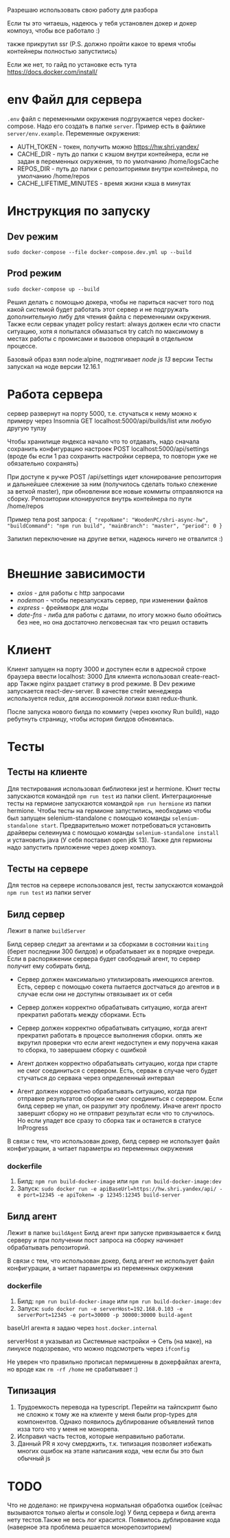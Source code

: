 Разрешаю использовать свою работу для разбора

Если ты это читаешь, надеюсь у тебя установлен докер и докер компоуз, чтобы все работало :)

также прикрутил ssr (P.S. должно пройти какое то время чтобы контейнеры полностью запустились)

Если же нет, то гайд по установке есть тута https://docs.docker.com/install/

# env Файл для сервера
 `.env` файл с переменными окружения подгружается через docker-compose. Надо его создать в папке `server`. Пример есть в файлике `server/env.example`.
Переменные окружения:
- AUTH_TOKEN - токен, получить можно https://hw.shri.yandex/
- CACHE_DIR - путь до папки с кэшом внутри контейнера, если не задан в переменных окружения, то по умолчанию /home/logsCache
- REPOS_DIR - путь до папки с репозиториями внутри контейнера, по умолчанию /home/repos
- CACHE_LIFETIME_MINUTES - время жизни кэша в минутах

# Инструкция по запуску

## Dev режим
`sudo docker-compose --file docker-compose.dev.yml up --build`

## Prod режим
`sudo docker-compose up --build`

Решил делать с помощью докера, чтобы не париться насчет того под какой системой будет работать этот сервер и не подгружать дополнительную либу для чтения файла с переменными окружения. Также если сервак упадет policy restart: always должен если что спасти ситуацию, хотя я попытался обмазаться try catch по максимому в местах работы с промисами и вызовов операций в отдельном процессе.

Базовый образ взял node:alpine, подтягивает *node js 13* версии
Тесты запускал на ноде версии 12.16.1

# Работа сервера
сервер развернут на порту 5000, т.е. стучаться к нему можно к примеру через Insomnia GET localhost:5000/api/builds/list или любую другую тулзу

Чтобы хранилище яндекса начало что то отдавать, надо сначала сохранить конфигурацию настроек POST localhost:5000/api/settings (вроде бы если 1 раз сохранить настройки сервера, то повторн уже не обязательно сохранять)

При доступе к ручке POST /api/settings идет клонирование репозитория и дальнейшее слежение за ним (получилось сделать только слежение за веткой master), при обновлении все новые коммиты отправляются на сборку. Репозитории клонируются внутрь контейнера по пути /home/repos

Пример тела post запроса:
`
{
  "repoName": "WoodenPC/shri-async-hw",
  "buildCommand": "npm run build",
  "mainBranch": "master",
  "period": 0
}
`

Запилил переключение на другие ветки, надеюсь ничего не отвалится :)
 
# Внешние зависимости
- *axios* - для работы с http запросами
- *nodemon* - чтобы перезапускать сервер, при изменении файлов
- *express* - фреймворк для ноды
- *date-fns* - либа для работы с датами, по итогу можно было обойтись без нее, но она достаточно легковесная так что решил оставить

# Клиент
Клиент запущен на порту 3000 и доступен если в адресной строке браузера ввести localhost: 3000
Для клиента использовал create-react-app
Также nginx раздает статику в prod режиме.
В Dev режиме запускается react-dev-server. В качестве стейт менеджера используется redux, для ассинхронной логики взял redux-thunk.

После запуска нового билда по коммиту (через кнопку Run build), надо ребутнуть страницу, чтобы история билдов обновилась.

# Тесты

## Тесты на клиенте

Для тестирования использовал библиотеки jest и hermione.
Юнит тесты запускаются командой `npm run test` из папки client.
Интеграционные тесты на гермионе запускаются командой `npm run hermione` из папки hermione.
Чтобы тесты на гермионе запустились, необходимо чтобы был запущен selenium-standalone с помощью команды `selenium-standalone start`. Предварительно может потребоваться установить драйверы селеинума с помощью команды `selenium-standalone install` и установить java (У себя поставил open jdk 13). Также для гермионы надо запустить приложение через докер компоуз.

## Тесты на сервере

Для тестов на сервере использовался jest, тесты запускаются командой `npm run test` из папки server

## Билд сервер
Лежит в папке `buildServer`

Билд сервер следит за агентами и за сборками в состоянии `Waiting` (берет последнии 300 билдов) и обрабатывает их в порядке очереди. Если в распоряжении сервера будет свободный агент, то сервер получит ему собирать билд.

- Сервер должен максимально утилизировать имеющихся агентов. Есть, сервер с помощью сокета пытается достчаться до агентов и в случае если они не доступны отвязывает их от себя
- Сервер должен корректно обрабатывать ситуацию, когда агент прекратил работать между сборками. Есть
- Сервер должен корректно обрабатывать ситуацию, когда агент прекратил работать в процессе выполнения сборки.  опять же вкрутил проверки что если агент недоступен и ему поручена какая то сборка, то завершаем сборку с ошибкой

- Агент должен корректно обрабатывать ситуацию, когда при старте не смог соединиться с сервером. Есть, сервак в случае чего будет стучаться до сервака через определенный интервал

- Агент должен корректно обрабатывать ситуацию, когда при отправке результатов сборки не смог соединиться с сервером. Если билд сервер не упал, он разрулит эту проблему. Иначе агент просто завершит сборку но не отправит результат если что то случилось. Но если упадет все сразу то сборка так и останется в статусе InProgress

В связи с тем, что использован докер, билд сервер не использует файл конфигурации, а читает параметры из переменных окружения

### dockerfile
1. Билд: `npm run build-docker-image` или `npm run build-docker-image:dev`
2. Запуск: `sudo docker run -e apiBaseUrl=https://hw.shri.yandex/api/ -e port=12345 -e apiToken= -p 12345:12345 build-server`

## Билд агент
Лежит в папке `buildAgent`
Билд агент при запуске привязывается к билд серверу и при получении пост запроса на сборку начинает обрабатывать репозиторий.

В связи с тем, что использован докер, билд агент не использует файл конфигурации, а читает параметры из переменных окружения

### dockerfile
1. Билд: `npm run build-docker-image` или `npm run build-docker-image:dev`
2. Запуск: `sudo docker run -e serverHost=192.168.0.103 -e serverPort=12345 -e port=30000 -p 30000:30000 build-agent`

baseUrl агента я задаю через `host.docker.internal`

serverHost я указывал из Системные настройки -> Сеть (на маке), на линуксе подозреваю, что можно подсмотреть через `ifconfig`

Не уверен что правильно прописал пермишенны в докерфайлах агента, но вроде как `rm -rf /home` не срабатывает :)

## Типизация
1. Трудоемкость перевода на typescript. Перейти на тайпскрипт было не сложно к тому же на клиенте у меня были prop-types для компонентов. Однако появилось дублирование объявлений типов изза того что у меня не монорепа.
2. Исправил часть тестов, которые неправильно работали.
3. Данный PR я хочу смерджить, т.к. типизация позволяет избежать многих ошибок на этапе написания кода, чем если бы это был обычный js

# TODO
Что не доделано: не прикручена нормальная обработка ошибок (сейчас вызываются только alertы и console.log)
У билд сервера и билд агента нету тестов.Также не весь лог красится. Появилось дублирование кода (наверное эта проблема решается монорепозиторием)
